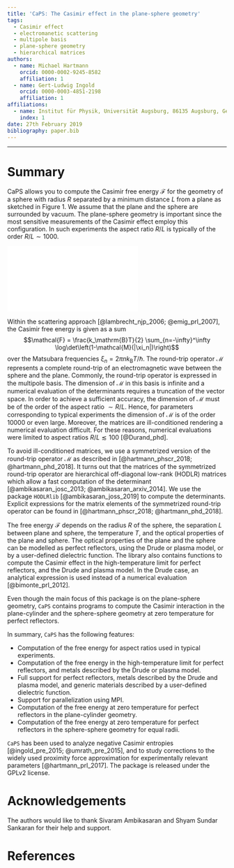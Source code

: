 ```yaml
---
title: 'CaPS: The Casimir effect in the plane-sphere geometry'
tags:
  - Casimir effect
  - electromanetic scattering
  - multipole basis
  - plane-sphere geometry
  - hierarchical matrices
authors:
  - name: Michael Hartmann
    orcid: 0000-0002-9245-8582
    affiliation: 1
  - name: Gert-Ludwig Ingold
    orcid: 0000-0003-4851-2198
    affiliation: 1
affiliations:
  - name: Institut für Physik, Universität Augsburg, 86135 Augsburg, Germany
    index: 1
date: 27th February 2019
bibliography: paper.bib
---
```


----------------------

# Summary

CaPS allows you to compute the Casimir free energy $\mathcal{F}$ for the
geometry of a sphere with radius $R$ separated by a minimum distance $L$ from a
plane as sketched in Figure 1. We assume that the plane and the sphere are
surrounded by vacuum. The plane-sphere geometry is important since the most
sensitive measurements of the Casimir effect employ this configuration. In
such experiments the aspect ratio $R/L$ is typically of the order
$R/L\sim1000$.

![Geometry of the plane-sphere setup. A sphere with radius $R$ is separated by
the distance $L$ from an infintely extended plane. The aspect ratio $R/L=2$ in
this Figure is about three orders of magnitudes smaller than in typical
experiments.](geometry.pdf)

Within the scattering approach [@lambrecht_njp_2006; @emig_prl_2007], the
Casimir free energy is given as a sum $$\mathcal{F} = \frac{k_\mathrm{B}T}{2}
\sum_{n=-\infty}^\infty \log\det\left(1-\mathcal{M}(|\xi_n|)\right)$$ over the
Matsubara frequencies $\xi_n=2\pi n k_\mathrm{B}T/\hbar$. The round-trip
operator $\mathcal{M}$ represents a complete round-trip of an electromagnetic
wave between the sphere and the plane. Commonly, the round-trip operator is
expressed in the multipole basis. The dimension of $\mathcal{M}$ in this basis
is infinite and a numerical evaluation of the determinants requires a
truncation of the vector space. In order to achieve a sufficient accuracy, the
dimension of $\mathcal{M}$ must be of the order of the aspect ratio $\sim R/L$.
Hence, for parameters corresponding to typical experiments the dimension of
$\mathcal{M}$ is of the order $10000$ or even large. Moreover, the matrices are
ill-conditioned rendering a numerical evaluation difficult. For these reasons,
numerical evaluations were limited to aspect ratios $R/L\lesssim100$
[@Durand_phd].

To avoid ill-conditioned matrices, we use a symmetrized version of the
round-trip operator $\mathcal{M}$ as described in [@hartmann_phscr_2018;
@hartmann_phd_2018]. It turns out that the matrices of the symmetrized
round-trip operator are hierarchical off-diagonal low-rank (HODLR) matrices
which allow a fast computation of the determinant [@ambikasaran_josc_2013;
@ambikasaran_arxiv_2014]. We use the package ``HODLRlib``
[@ambikasaran_joss_2019] to compute the determinants. Explicit expressions for
the matrix elements of the symmetrized round-trip operator can be found in
[@hartmann_phscr_2018; @hartmann_phd_2018].

The free energy $\mathcal{F}$ depends on the radius $R$ of the sphere, the
separation $L$ between plane and sphere, the temperature $T$, and the optical
properties of the plane and sphere. The optical properties of the plane and the
sphere can be modelled as perfect reflectors, using the Drude or plasma model,
or by a user-defined dielectric function. The library also contains functions
to compute the Casimir effect in the high-temperature limit for perfect
reflectors, and the Drude and plasma model. In the Drude case, an analytical
expression is used instead of a numerical evaluation [@bimonte_prl_2012].

Even though the main focus of this package is on the plane-sphere geometry,
``CaPS`` contains programs to compute the Casimir interaction in the
plane-cylinder and the sphere-sphere geometry at zero temperature for perfect
reflectors.

In summary, ``CaPS`` has the following features:

 - Computation of the free energy for aspect ratios used in typical experiments.
 - Computation of the free energy in the high-temperature limit for perfect reflectors, and metals described by the Drude or plasma model.
 - Full support for perfect reflectors, metals described by the Drude and plasma model, and generic materials described by a user-defined dielectric function.
 - Support for parallelization using MPI.
 - Computation of the free energy at zero temperature for perfect reflectors in the plane-cylinder geometry.
 - Computation of the free energy at zero temperature for perfect reflectors in the sphere-sphere geometry for equal radii.


``CaPS`` has been used to analyze negative Casimir entropies [@ingold_pre_2015;
@umrath_pre_2015], and to study corrections to the widely used proximity force
approximation for experimentally relevant parameters [@hartmann_prl_2017]. The
package is released under the GPLv2 license.

# Acknowledgements

The authors would like to thank Sivaram Ambikasaran and Shyam Sundar Sankaran
for their help and support.

# References
